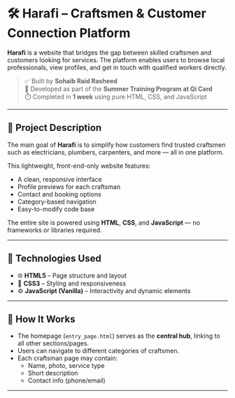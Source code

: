 # 🛠️ Harafi – Craftsmen & Customer Connection Platform

**Harafi** is a website that bridges the gap between skilled craftsmen and customers looking for services. The platform enables users to browse local professionals, view profiles, and get in touch with qualified workers directly.

> ✅ Built by **Sohaib Raid Rasheed**  
> 🏢 Developed as part of the **Summer Training Program at Qi Card**  
> ⏱️ Completed in **1 week** using pure HTML, CSS, and JavaScript

---

## 📖 Project Description

The main goal of **Harafi** is to simplify how customers find trusted craftsmen such as electricians, plumbers, carpenters, and more — all in one platform.

This lightweight, front-end-only website features:

- A clean, responsive interface
- Profile previews for each craftsman
- Contact and booking options
- Category-based navigation
- Easy-to-modify code base

The entire site is powered using **HTML**, **CSS**, and **JavaScript** — no frameworks or libraries required.

---

## 🧱 Technologies Used

- 🌐 **HTML5** – Page structure and layout  
- 🎨 **CSS3** – Styling and responsiveness  
- ⚙️ **JavaScript (Vanilla)** – Interactivity and dynamic elements  

---

## 🚀 How It Works

- The homepage (`entry_page.html`) serves as the **central hub**, linking to all other sections/pages.
- Users can navigate to different categories of craftsmen.
- Each craftsman page may contain:
  - Name, photo, service type
  - Short description
  - Contact info (phone/email)

---



